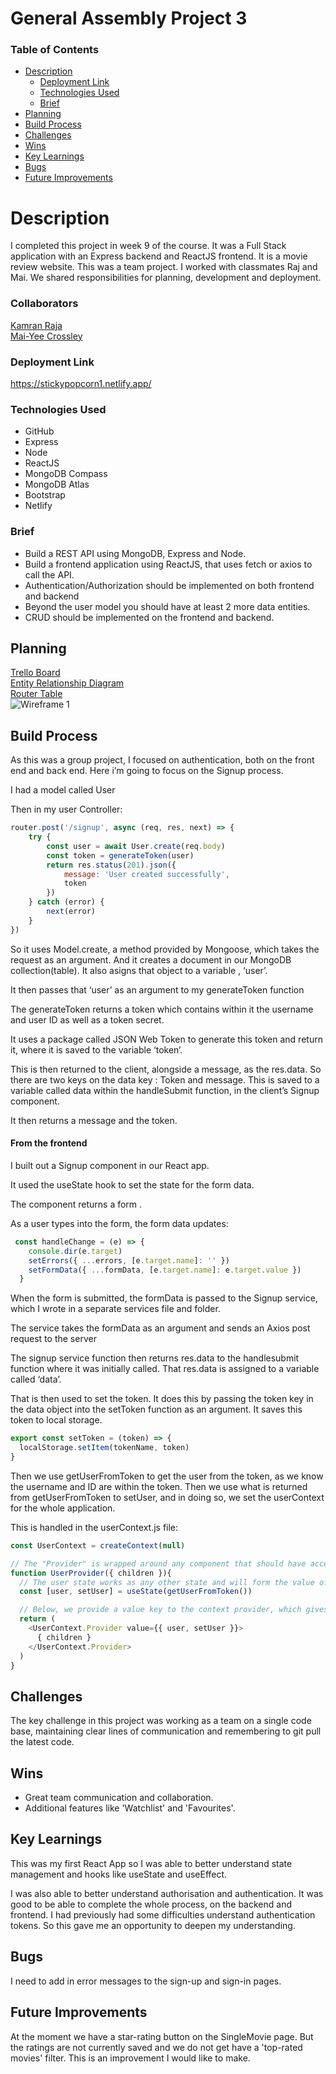 # General Assembly Project 3

### Table of Contents
* [Description](#description)
    - [Deployment Link](#deployment-link)
    - [Technologies Used](#technologies-used)
    - [Brief](#brief)
* [Planning](#planning)
* [Build Process](#build-process)
* [Challenges](#challenges)
* [Wins](#wins)
* [Key Learnings](#key-learnings)
* [Bugs](#bugs)
* [Future Improvements](#future-improvements)

# Description
I completed this project in week 9 of the course. It was a Full Stack application with an Express backend and ReactJS frontend. It is a movie review website. This was a team project. I worked with classmates Raj and Mai. We shared responsibilities for planning, development and deployment.

### Collaborators
[Kamran Raja](https://github.com/Kam-Gemini)\
[Mai-Yee Crossley](https://github.com/maiyeecrossley)

### Deployment Link 
https://stickypopcorn1.netlify.app/

### Technologies Used
- GitHub
- Express
- Node
- ReactJS
- MongoDB Compass
- MongoDB Atlas
- Bootstrap
- Netlify


### Brief
- Build a REST API using MongoDB, Express and Node.
- Build a frontend application using ReactJS, that uses fetch or axios to call the API.
- Authentication/Authorization should be implemented on both frontend and backend
- Beyond the user model you should have at least 2 more data entities.
- CRUD should be implemented on the frontend and backend.



## Planning
[Trello Board](https://trello.com/b/qLbGLI4H/sticky-popcorn-app)\
[Entity Relationship Diagram](https://dbdiagram.io/d/StickyPopcorn-67a5d3a3263d6cf9a05e3be6)\
[Router Table](https://docs.google.com/spreadsheets/d/1dBa-vcvxqSvyo68SDoe2hoy5MUcR_3tIvn12t-FFFl8/edit?usp=sharing)\
![Wireframe 1](https://res.cloudinary.com/dpv0j8frj/image/upload/v1743495653/wireframe_z2hmqa.png)

## Build Process
As this was a group project, I focused on authentication, both on the front end and back end. Here i’m going to focus on the Signup process.

I had a model called User

Then in my user Controller:

```.js
router.post('/signup', async (req, res, next) => {
    try {
        const user = await User.create(req.body)
        const token = generateToken(user)
        return res.status(201).json({
            message: 'User created successfully',
            token
        })
    } catch (error) {
        next(error)
    }
})
```

So it uses Model.create, a method provided by Mongoose, which takes the request as an argument. And it creates a document in our MongoDB collection(table). It also asigns that object to a variable , ‘user’.


It then passes that ‘user’ as an argument to my generateToken function

The generateToken returns a token which contains within it the username and user ID as well as a token secret.

It uses a package called JSON Web Token  to generate this token and return it, where it is saved to the variable ‘token’.

This is then returned to the client, alongside a message, as the res.data. So there are two keys on the data key : Token and message. 
This is saved to a variable called data within the handleSubmit function, in the client’s Signup component.


It then returns a message and the token. 

 #### From the frontend

I built out a Signup component in our React app.

It used the useState hook to set the state for the form data.

The component returns a form .

As a user types into the form, the form data updates:

```.js
 const handleChange = (e) => {
    console.dir(e.target)
    setErrors({ ...errors, [e.target.name]: '' })
    setFormData({ ...formData, [e.target.name]: e.target.value })
  }
```

When the form is submitted, the formData is passed to the Signup service, which I wrote in a separate services file and folder.

The service takes the formData as an argument and sends an Axios post request to the server


The signup service function then returns res.data to the handlesubmit function where it was initially called.
That res.data is assigned to a variable called ‘data’.

That is then used to set the token. It does this by passing the token key in the data object into the setToken function as an argument. It saves this token to local storage. 

```.js
export const setToken = (token) => {
  localStorage.setItem(tokenName, token)
}
```

Then we use getUserFromToken to get the user from the token, as we know the username and ID are within the token.
Then we use what is returned from getUserFromToken to setUser, and in doing so, we set the userContext for the whole application.

This is handled in the userContext.js file:
```.js
const UserContext = createContext(null)

// The "Provider" is wrapped around any component that should have access to the above context
function UserProvider({ children }){
  // The user state works as any other state and will form the value of our user context
  const [user, setUser] = useState(getUserFromToken())

  // Below, we provide a value key to the context provider, which gives any component access to the user and setUser values
  return (
    <UserContext.Provider value={{ user, setUser }}>
      { children }
    </UserContext.Provider>
  )
}
```


## Challenges
The key challenge in this project was working as a team on a single code base, maintaining clear lines of communication and remembering to git pull the latest code.



## Wins
- Great team communication and collaboration.
- Additional features like 'Watchlist' and 'Favourites'.

## Key Learnings

This was my first React App so I was able to better understand state management and hooks like useState and useEffect.

I was also able to better understand authorisation and authentication. It was good to be able to complete the whole process, on the backend and frontend. I had previously had some difficulties understand authentication tokens. So this gave me an opportunity to deepen my understanding.

## Bugs
I need to add in error messages to the sign-up and sign-in pages.

## Future Improvements
At the moment we have a star-rating button on the SingleMovie page. But the ratings are not currently saved and we do not get have a 'top-rated movies' filter. This is an improvement I would like to make.
